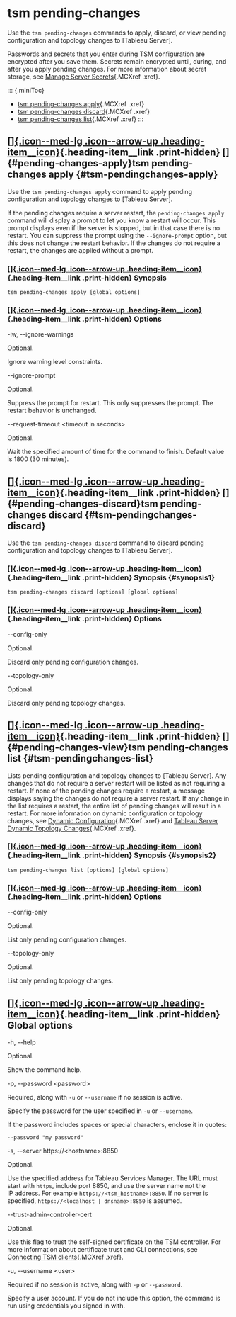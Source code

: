 

tsm pending-changes
===================
Use the `tsm pending-changes` commands to apply, discard, or view
pending configuration and topology changes to [Tableau
Server].

Passwords and secrets that you enter during TSM configuration are
encrypted after you save them. Secrets remain encrypted until, during,
and after you apply pending changes. For more information about secret
storage, see [Manage Server
Secrets](https://help.tableau.com/current/server/en-us/security_secret_storage.htm#Understa){.MCXref
.xref}.

::: {.miniToc}
-   [tsm pending-changes
    apply](https://help.tableau.com/current/server/en-us/cli_pending-changes.htm#pending-changes-apply){.MCXref
    .xref}
-   [tsm pending-changes
    discard](https://help.tableau.com/current/server/en-us/cli_pending-changes.htm#pending-changes-discard){.MCXref
    .xref}
-   [tsm pending-changes
    list](https://help.tableau.com/current/server/en-us/cli_pending-changes.htm#pending-changes-view){.MCXref
    .xref}
:::

<div>

[[]{.icon--med-lg .icon--arrow-up .heading-item__icon}](https://help.tableau.com/current/server/en-us/cli_pending-changes.htm#){.heading-item__link .print-hidden} []{#pending-changes-apply}tsm pending-changes apply {#tsm-pendingchanges-apply}
----------------------------------------------------------------------------------------------------------------------------------------------------------------------------------------------------------------------

</div>

Use the `tsm pending-changes apply` command to apply pending
configuration and topology changes to [Tableau
Server].

If the pending changes require a server restart, the
`pending-changes apply` command will display a prompt to let you know a
restart will occur. This prompt displays even if the server is stopped,
but in that case there is no restart. You can suppress the prompt using
the `--ignore-prompt` option, but this does not change the restart
behavior. If the changes do not require a restart, the changes are
applied without a prompt.

<div>

### [[]{.icon--med-lg .icon--arrow-up .heading-item__icon}](https://help.tableau.com/current/server/en-us/cli_pending-changes.htm#){.heading-item__link .print-hidden} Synopsis

</div>

`tsm pending-changes apply [global options]`

<div>

### [[]{.icon--med-lg .icon--arrow-up .heading-item__icon}](https://help.tableau.com/current/server/en-us/cli_pending-changes.htm#){.heading-item__link .print-hidden} Options

</div>

-iw, \--ignore-warnings

Optional.

Ignore warning level constraints.

\--ignore-prompt

Optional.

Suppress the prompt for restart. This only suppresses the prompt. The
restart behavior is unchanged.

\--request-timeout \<timeout in seconds\>

Optional.

Wait the specified amount of time for the command to finish. Default
value is 1800 (30 minutes).

<div>

[[]{.icon--med-lg .icon--arrow-up .heading-item__icon}](https://help.tableau.com/current/server/en-us/cli_pending-changes.htm#){.heading-item__link .print-hidden} []{#pending-changes-discard}tsm pending-changes discard {#tsm-pendingchanges-discard}
--------------------------------------------------------------------------------------------------------------------------------------------------------------------------------------------------------------------------

</div>

Use the `tsm pending-changes discard` command to discard pending
configuration and topology changes to [Tableau
Server].

<div>

### [[]{.icon--med-lg .icon--arrow-up .heading-item__icon}](https://help.tableau.com/current/server/en-us/cli_pending-changes.htm#){.heading-item__link .print-hidden} Synopsis {#synopsis1}

</div>

`tsm pending-changes discard [options] [global options]`

<div>

### [[]{.icon--med-lg .icon--arrow-up .heading-item__icon}](https://help.tableau.com/current/server/en-us/cli_pending-changes.htm#){.heading-item__link .print-hidden} Options

</div>

\--config-only

Optional.

Discard only pending configuration changes.

\--topology-only

Optional.

Discard only pending topology changes.

<div>

[[]{.icon--med-lg .icon--arrow-up .heading-item__icon}](https://help.tableau.com/current/server/en-us/cli_pending-changes.htm#){.heading-item__link .print-hidden} []{#pending-changes-view}tsm pending-changes list {#tsm-pendingchanges-list}
--------------------------------------------------------------------------------------------------------------------------------------------------------------------------------------------------------------------

</div>

Lists pending configuration and topology changes to [Tableau
Server]. Any changes that do not require a server
restart will be listed as not requiring a restart. If none of the
pending changes require a restart, a message displays saying the changes
do not require a server restart. If any change in the list requires a
restart, the entire list of pending changes will result in a restart.
For more information on dynamic configuration or topology changes, see
[Dynamic
Configuration](https://help.tableau.com/current/server/en-us/whatsnew_server.htm#dynamic-config-20-2){.MCXref
.xref} and [Tableau Server Dynamic Topology
Changes](https://help.tableau.com/current/server/en-us/server_process_hot_topo.htm){.MCXref
.xref}.

<div>

### [[]{.icon--med-lg .icon--arrow-up .heading-item__icon}](https://help.tableau.com/current/server/en-us/cli_pending-changes.htm#){.heading-item__link .print-hidden} Synopsis {#synopsis2}

</div>

`tsm pending-changes list [options] [global options]`

<div>

### [[]{.icon--med-lg .icon--arrow-up .heading-item__icon}](https://help.tableau.com/current/server/en-us/cli_pending-changes.htm#){.heading-item__link .print-hidden} Options

</div>

\--config-only

Optional.

List only pending configuration changes.

\--topology-only

Optional.

List only pending topology changes.

<div>

[[]{.icon--med-lg .icon--arrow-up .heading-item__icon}](https://help.tableau.com/current/server/en-us/cli_pending-changes.htm#){.heading-item__link .print-hidden} Global options
---------------------------------------------------------------------------------------------------------------------------------------------------------------------------------

</div>

-h, \--help

Optional.

Show the command help.

-p, \--password \<password\>

Required, along with `-u` or `--username` if no session is active.

Specify the password for the user specified in `-u` or `--username`.

If the password includes spaces or special characters, enclose it in
quotes:

`--password "my password"`

-s, \--server https://\<hostname\>:8850

Optional.

Use the specified address for Tableau Services Manager. The URL must
start with `https`, include port 8850, and use the server name not the
IP address. For example `https://<tsm_hostname>:8850`. If no server is
specified, `https://<localhost | dnsname>:8850` is assumed.

\--trust-admin-controller-cert

Optional.

Use this flag to trust the self-signed certificate on the
TSM controller. For more information about certificate trust and
CLI connections, see [Connecting
TSM clients](https://help.tableau.com/current/server/en-us/tsm_overview.htm#Connecti){.MCXref
.xref}.

-u, \--username \<user\>

Required if no session is active, along with `-p` or `--password`.

Specify a user account. If you do not include this option, the command
is run using credentials you signed in with.
